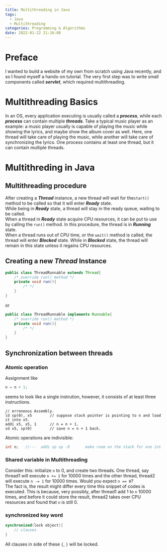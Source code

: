 ```yaml
---
title: Multithreading in Java
tags:
  - Java
  - Multithreading
categories: Programming & Algorithms
date: 2022-01-22 21:16:08
---
```



# Preface
I wanted to build a website of my own from scratch using Java recently, and so I found myself a hands-on tutorial. The very first step was to write small components called ***servlet***, which
required multithreading.
<!--more-->

# Multithreading Basics
In an OS, every application executing is usually called a ***process***, while each ***process*** can contain multiple ***threads***.
Take a typical music player as an example: a music player usually is capable of playing the music while showing the lyrics, and maybe show the album cover as well. Here, one thread will take care of playing the music, while another will take care of synchronizing the lyrics.
One process contains at least one thread, but it can contain multiple threads.

# Multithreding in Java

## Multithreading procedure

After creating a ***Thread*** instance, a new thread will wait for the```start()``` method to be called so that it will enter ***Ready*** state.</br>
While being in ***Ready*** state, a thread will stay in the ready queue, waiting to be called. </br>
When a thread in ***Ready*** state acquire CPU resources, it can be put to use by calling the ```run()``` method. In this procedure, the thread is in ***Running*** state.</br>
When a thread runs out of CPU time, or the ```wait()``` method is called, the thread will enter ***Blocked*** state. While in ***Blocked*** state, the thread will remain in this state unless it regains CPU resources.

## Creating a new ***Thread*** Instance


```java
public class ThreadRunnable extends Thread{
	/* override run() method */
	private void run(){
		/* */
	}
}
```
or

```java
public class ThreadRunnable implements Runnable{
	/* override run() method */
	private void run(){
		/* */
	}
}
```

## Synchronization between threads

### Atomic operation

Assignment like</br>
```java
n = n + 1;
```

seems to look like a single instrution, however, it consists of at least three instructions.

```
// erroneous Assembly.
ld sp(0), x5		// suppose stack pointer is pointing to n and load it into x5.
addi x5, x5, 1		// n = n + 1.
sd x5, sp(0)		// save n = n + 1 back.
```

Atomic operations are indivisible:

```java
int n;   //---  addi sp sp -8		make room on the stack for one int.
```

### Shared variable in Multithreading
Consider this: initialize ```n``` to 0, and create two threads. One thread, say thread1 will execute ```n += 1``` for 10000 times and the other thread, thread2 will execute ```n -= 1``` for 10000 times. Would you expect ```n == 0```? </br>
The fact is, the result might differ every time this snippet of codes is executed. This is because, very possibly, after thread1 add 1 to ```n``` 10000 times, and before it could store the result, thread2 takes over CPU resources and found that ```n``` is still 0.

### synchronized key word

```java
synchronized(lock object){
	// clauses
}
```
All clauses in side of these ```{```, ```}``` will be locked.</br>



